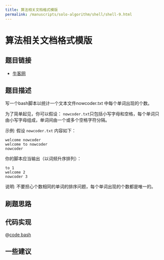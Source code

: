 ```yaml
---
title: 算法相关文档格式模版
permalink: /manuscripts/solo-algorithm/shell/shell-9.html
---
```

# 算法相关文档格式模版

## 题目链接

- [牛客网](https://www.nowcoder.com/share/jump/8484115461699868088684)

## 题目描述

写一个bash脚本以统计一个文本文件nowcoder.txt 中每个单词出现的个数。

为了简单起见，你可以假设：
`nowcoder.txt`只包括小写字母和空格，每个单词只由小写字母组成，单词间由一个或多个空格字符分隔。

示例:
假设 `nowcoder.txt` 内容如下：

```text
welcome nowcoder
welcome to nowcoder
nowcoder
```

你的脚本应当输出（以词频升序排列）：

```text
to 1
welcome 2
nowcoder 3
```

说明:
不要担心个数相同的单词的排序问题，每个单词出现的个数都是唯一的。

## 刷题思路

## 代码实现

@[code bash](@algorithm/shell/shell-1.sh)

## 一些建议

